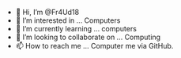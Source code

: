 - 👋 Hi, I’m @Fr4Ud18
- 👀 I’m interested in ... Computers
- 🌱 I’m currently learning ... computers
- 💞️ I’m looking to collaborate on ... Computing
- 📫 How to reach me ... Computer me via GitHub.

<!---
Fr4Ud18/Fr4Ud18 is a ✨ special ✨ repository because its `README.md` (this file) appears on your GitHub profile.
You can click the Preview link to take a look at your changes.
--->

